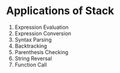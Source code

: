 
# Applications of Stack
 
  1. Expression Evaluation
  2. Expression Conversion
  3. Syntax Parsing
  4. Backtracking
  5. Parenthesis Checking
  6. String Reversal
  7. Function Call
